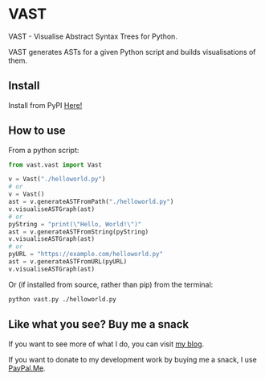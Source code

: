 # VAST

VAST - Visualise Abstract Syntax Trees for Python.

VAST generates ASTs for a given Python script and builds visualisations of them.

## Install

Install from PyPI [Here!](https://pypi.org/project/VisAST/)

## How to use

From a python script:

```python
from vast.vast import Vast

v = Vast("./helloworld.py")
# or
v = Vast()
ast = v.generateASTFromPath("./helloworld.py")
v.visualiseASTGraph(ast)
# or
pyString = "print(\"Hello, World!\")"
ast = v.generateASTFromString(pyString)
v.visualiseASTGraph(ast)
# or
pyURL = "https://example.com/helloworld.py"
ast = v.generateASTFromURL(pyURL)
v.visualiseASTGraph(ast)
```

Or (if installed from source, rather than pip) from the terminal:

```bash
python vast.py ./helloworld.py
```

## Like what you see?  Buy me a snack

If you want to see more of what I do, you can visit [my blog](https://jamesphillipsuk.com "Go there now").

If you want to donate to my development work by buying me a snack, I use [PayPal.Me](https://paypal.me/JamesPhillipsUK "My PayPal.Me").
